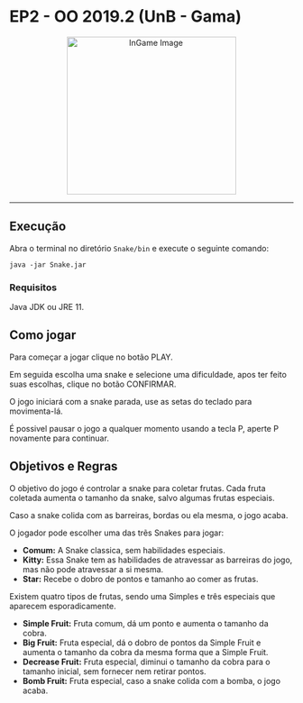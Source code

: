 # EP2 - OO 2019.2 (UnB - Gama)

<p align="center">
  <img src="https://gitlab.com/EduardoNunes/ep2/raw/master/Snake/src/assets/EXEMPLE.png" width="300" height="280" alt="InGame Image"/>
</p>

***

## Execução
Abra o terminal no diretório ```Snake/bin``` e execute o seguinte comando:

    java -jar Snake.jar
    
### Requisitos

Java JDK ou JRE 11.


## Como jogar
Para começar a jogar clique no botão PLAY.

Em seguida escolha uma snake e selecione uma dificuldade, apos ter feito suas escolhas, clique no botão CONFIRMAR.

O jogo iniciará com a snake parada, use as setas do teclado para movimenta-lá.

É possivel pausar o jogo a qualquer momento usando a tecla P, aperte P novamente para continuar.

## Objetivos e Regras
O objetivo do jogo é controlar a snake para coletar frutas. Cada fruta coletada aumenta o tamanho da snake, salvo algumas frutas especiais.

Caso a snake colida com as barreiras, bordas ou ela mesma, o jogo acaba.

O jogador pode escolher uma das trẽs Snakes para jogar:

* **Comum:** A Snake classica, sem habilidades especiais.
* **Kitty:** Essa Snake tem as habilidades de atravessar as barreiras do jogo, mas não pode atravessar a si mesma.
* **Star:** Recebe o dobro de pontos e tamanho ao comer as frutas.


Existem quatro tipos de frutas, sendo uma Simples e três especiais que aparecem esporadicamente.

- **Simple Fruit:** Fruta comum, dá um ponto e aumenta o tamanho da cobra.
- **Big Fruit:** Fruta especial, dá o dobro de pontos da Simple Fruit e aumenta o tamanho da cobra da mesma forma que a Simple Fruit.
- **Decrease Fruit:** Fruta especial, diminui o tamanho da cobra para o tamanho inicial, sem fornecer nem retirar pontos.
- **Bomb Fruit:** Fruta especial, caso a snake colida com a bomba, o jogo acaba.




